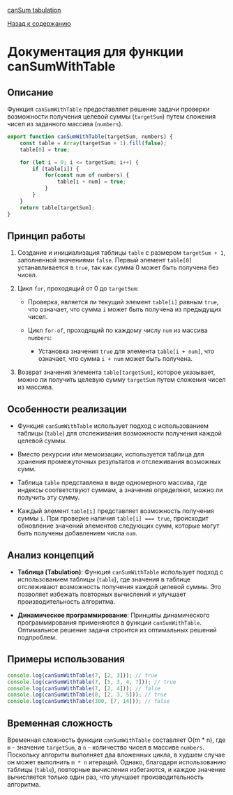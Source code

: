 [canSum tabulation](https://www.youtube.com/watch?v=oBt53YbR9Kk&t=13079s)

[Назад к содержанию](../README.md)

# Документация для функции canSumWithTable

## Описание

Функция `canSumWithTable` предоставляет решение задачи проверки возможности получения целевой суммы (`targetSum`) путем сложения чисел из заданного массива (`numbers`).

```javascript
export function canSumWithTable(targetSum, numbers) {
    const table = Array(targetSum + 1).fill(false);
    table[0] = true;

    for (let i = 0; i <= targetSum; i++) {
        if (table[i]) {
            for(const num of numbers) {
                table[i + num] = true;
            }
        }
    }
    return table[targetSum];
}
```

## Принцип работы

1. Создание и инициализация таблицы `table` с размером `targetSum + 1`, заполненной значениями `false`. Первый элемент `table[0]` устанавливается в `true`, так как сумма 0 может быть получена без чисел.

2. Цикл `for`, проходящий от 0 до `targetSum`:

    - Проверка, является ли текущий элемент `table[i]` равным `true`, что означает, что сумма `i` может быть получена из предыдущих чисел.

    - Цикл `for-of`, проходящий по каждому числу `num` из массива `numbers`:

        - Установка значения `true` для элемента `table[i + num]`, что означает, что сумма `i + num` может быть получена.

3. Возврат значения элемента `table[targetSum]`, которое указывает, можно ли получить целевую сумму `targetSum` путем сложения чисел из массива.

## Особенности реализации

- Функция `canSumWithTable` использует подход с использованием таблицы (`table`) для отслеживания возможности получения каждой целевой суммы.

- Вместо рекурсии или мемоизации, используется таблица для хранения промежуточных результатов и отслеживания возможных сумм.

- Таблица `table` представлена в виде одномерного массива, где индексы соответствуют суммам, а значения определяют, можно ли получить эту сумму.

- Каждый элемент `table[i]` представляет возможность получения суммы `i`. При проверке наличия `table[i] === true`, происходит обновление значений элементов следующих сумм, которые могут быть получены добавлением числа `num`.

## Анализ концепций

- **Таблица (Tabulation)**: Функция `canSumWithTable` использует подход с использованием таблицы (`table`), где значения в таблице отслеживают возможность получения каждой целевой суммы. Это позволяет избежать повторных вычислений и улучшает производительность алгоритма.

- **Динамическое программирование**: Принципы динамического программирования применяются в функции `canSumWithTable`. Оптимальное решение задачи строится из оптимальных решений подпроблем.

## Примеры использования

```javascript
console.log(canSumWithTable(7, [2, 3])); // true
console.log(canSumWithTable(7, [5, 3, 4, 7])); // true
console.log(canSumWithTable(7, [2, 4])); // false
console.log(canSumWithTable(8, [2, 3, 5])); // true
console.log(canSumWithTable(300, [7, 14])); // false
```

## Временная сложность

Временная сложность функции `canSumWithTable` составляет O(m * n), где `m` - значение `targetSum`, а `n` - количество чисел в массиве `numbers`. Поскольку алгоритм выполняет два вложенных цикла, в худшем случае он может выполнить `m * n` итераций. Однако, благодаря использованию таблицы (`table`), повторные вычисления избегаются, и каждое значение вычисляется только один раз, что улучшает производительность алгоритма.